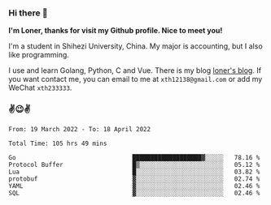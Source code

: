 ### Hi there 👋️

**I'm Loner, thanks for visit my Github profile. Nice to meet you!**

I'm a student in Shihezi University, China. My major is accounting, but I also like programming.

I use and learn Golang, Python, C and Vue. There is my blog [loner's blog](https://www.loner1024.top).  If you want contact me, you can email to me at `xth12138@gmail.com` or add my WeChat `xth233333`.

### ✌️😉✌️

<!--START_SECTION:waka-->

```text
From: 19 March 2022 - To: 18 April 2022

Total Time: 105 hrs 49 mins

Go                                ███████████████████▓░░░░░   78.16 %
Protocol Buffer                   █▒░░░░░░░░░░░░░░░░░░░░░░░   05.12 %
Lua                               █░░░░░░░░░░░░░░░░░░░░░░░░   03.82 %
protobuf                          ▓░░░░░░░░░░░░░░░░░░░░░░░░   02.74 %
YAML                              ▓░░░░░░░░░░░░░░░░░░░░░░░░   02.46 %
SQL                               ▓░░░░░░░░░░░░░░░░░░░░░░░░   02.46 %
```

<!--END_SECTION:waka-->



